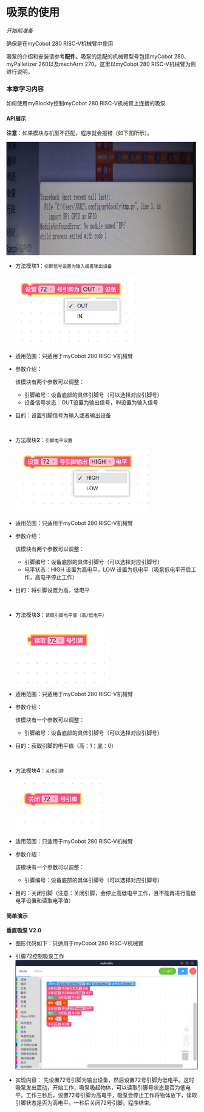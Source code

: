 # 吸泵的使用

<i>开始前准备</i>

确保是在myCobot 280 RISC-V机械臂中使用

吸泵的介绍和安装请参考**配件**。吸泵的适配的机械臂型号包括myCobot 280、myPalletizer 260以及mechArm 270。这里以myCobot 280 RISC-V机械臂为例进行说明。

### 本章学习内容

如何使用myBlockly控制myCobot 280 RISC-V机械臂上连接的吸泵

#### API展示

**注意**：如果模块与机型不匹配，程序就会报错（如下图所示）。

<img src="../../../../resource\3-FunctionsAndApplications\6.developmentGuide\myBlocklyAndUlFlow\SuctionPump/M5报错.jpg" style="zoom: 50%;" />

* 方法模块**1**：`引脚信号设置为输入或者输出设备`

  <img src="../../../../resource\3-FunctionsAndApplications\6.developmentGuide\myBlocklyAndUlFlow\io\pin-type.jpg" style="zoom: 67%;" />

* 适用范围：只适用于myCobot 280 RISC-V机械臂
* 参数介绍：

  该模块有两个参数可以调整：

  * 引脚编号：设备底部的具体引脚号（可以选择对应引脚号）
  * 设备信号状态：OUT设置为输出信号，IN设置为输入信号

* 目的：设置引脚信号为输入或者输出设备
<br>

* 方法模块**2**：`引脚电平设置`

  <img src="../../../../resource\3-FunctionsAndApplications\6.developmentGuide\myBlocklyAndUlFlow\io\pin-level.jpg" style="zoom: 67%;" />

* 适用范围：只适用于myCobot 280 RISC-V机械臂

* 参数介绍：

  该模块有两个参数可以调整：

  * 引脚编号：设备底部的具体引脚号（可以选择对应引脚号）
  * 电平状态：HIGH 设置为高电平，LOW 设置为低电平（吸泵低电平开启工作，高电平停止工作）

* 目的：将引脚设置为高，低电平
<br>

* 方法模块**3**：`读取引脚电平值（高/低电平）`

  <img src="../../../../resource\3-FunctionsAndApplications\6.developmentGuide\myBlocklyAndUlFlow\io\pin-read.jpg" style="zoom: 67%;" />

* 适用范围：只适用于myCobot 280 RISC-V机械臂

* 参数介绍：

  该模块有一个参数可以调整：

  * 引脚编号：设备底部的具体引脚号（可以选择对应引脚号）

* 目的：获取引脚的电平值（高：1；底：0）
<br>

* 方法模块**4**：`关闭引脚`

  <img src="../../../../resource\3-FunctionsAndApplications\6.developmentGuide\myBlocklyAndUlFlow\io\pin-close.jpg" style="zoom: 67%;" />

* 适用范围：只适用于myCobot 280 RISC-V机械臂

* 参数介绍：

  该模块有一个参数可以调整：

  * 引脚编号：设备底部的具体引脚号（可以选择对应引脚号）

* 目的：关闭引脚（注意：关闭引脚，会停止高低电平工作，且不能再进行高低电平设置和读取电平值）

#### 简单演示

**垂直吸泵 V2.0**

* 图形代码如下：只适用于myCobot 280 RISC-V机械臂
* 引脚72控制吸泵工作
   <img src="../../../../resource\3-FunctionsAndApplications\6.developmentGuide\myBlocklyAndUlFlow\io\pump-cn.png" style="zoom: 50%;" />

* 实现内容：
  先设置72号引脚为输出设备，然后设置72号引脚为低电平。这时吸泵发出震动，开始工作，吸泵吸起物体，可以读取引脚号状态是否为低电平。工作三秒后，设置72号引脚为高电平，吸泵会停止工作将物体放下，读取引脚状态是否为高电平。一秒后关闭72号引脚，程序结束。